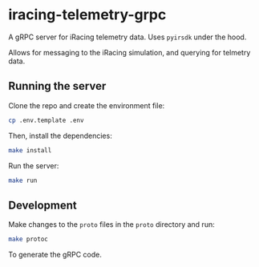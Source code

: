 # iracing-telemetry-grpc

A gRPC server for iRacing telemetry data. Uses `pyirsdk` under the hood.

Allows for messaging to the iRacing simulation, and querying for telmetry data.

## Running the server

Clone the repo and create the environment file:

```bash
cp .env.template .env
```

Then, install the dependencies:

```bash
make install
```

Run the server:

```bash
make run
```

## Development

Make changes to the `proto` files in the `proto` directory and run:

```bash
make protoc
```

To generate the gRPC code.

